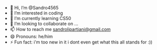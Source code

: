- 👋 Hi, I’m @Sandro4565
- 👀 I’m interested in coding  
- 🌱 I’m currently learning CS50
- 💞️ I’m looking to collaborate on ...
- 📫 How to reach me sandrolipartiani@gmail.com
- 😄 Pronouns: he/him
- ⚡ Fun fact: i'm too new in it i dont even get what this all stands for :))

<!---
Sandro4565/Sandro4565 is a ✨ special ✨ repository because its `README.md` (this file) appears on your GitHub profile.
You can click the Preview link to take a look at your changes.
--->
